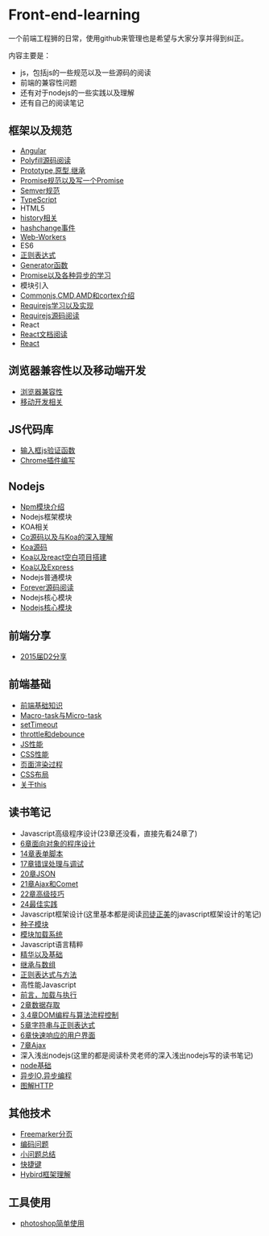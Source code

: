 # Front-end-learning
一个前端工程狮的日常，使用github来管理也是希望与大家分享并得到纠正。

内容主要是：

- js，包括js的一些规范以及一些源码的阅读
- 前端的兼容性问题
- 还有对于nodejs的一些实践以及理解
- 还有自己的阅读笔记

## 框架以及规范
- [Angular][30]
- [Polyfill源码阅读][33]
- [Prototype,原型,继承][35]
- [Promise规范以及写一个Promise][46]
- [Semver规范][47]
- [TypeScript][66]
- HTML5
 - [history相关][4]
 - [hashchange事件][7]
 - [Web-Workers][63]
- ES6
 - [正则表达式][14]
 - [Generator函数][19]
 - [Promise以及各种异步的学习][3]
- 模块引入
 - [Commonjs,CMD,AMD和cortex介绍][1]
 - [Requirejs学习以及实现][64]
 - [Requirejs源码阅读][65]
- React
 - [React文档阅读][71]
 - [React][20]


## 浏览器兼容性以及移动端开发
- [浏览器兼容性][8]
- [移动开发相关][9]

## JS代码库
- [输入框js验证函数][17]
- [Chrome插件编写][25]

## Nodejs
- [Npm模块介绍][29]
- Nodejs框架模块
 - KOA相关
 - [Co源码以及与Koa的深入理解][39]
 - [Koa源码][42]
 - [Koa以及react空白项目搭建][28]
 - [Koa以及Express][27]
- Nodejs普通模块
 - [Forever源码阅读][31]
- Nodejs核心模块
 - [Nodejs核心模块][32]

## 前端分享
- [2015届D2分享][38]

## 前端基础
- [前端基础知识][44]
- [Macro-task与Micro-task][48]
- [setTimeout][49]
- [throttle和debounce][56]
- [JS性能][59]
- [CSS性能][52]
- [页面渲染过程][53]
- [CSS布局][54]
- [关于this][69]

## 读书笔记
- Javascript高级程序设计(23章还没看，直接先看24章了)
 - [6章面向对象的程序设计][51]
 - [14章表单脚本][21]
 - [17章错误处理与调试][23]
 - [20章JSON][24]
 - [21章Ajax和Comet][26]
 - [22章高级技巧][36]
 - [24最佳实践][57]
- Javascript框架设计(这里基本都是阅读[司徒正美](https://github.com/RubyLouvre)的javascript框架设计的笔记)
 - [种子模块][5]
 - [模块加载系统][11]
- Javascript语言精粹
 - [精华以及基础][50]
 - [继承与数组][55]
 - [正则表达式与方法][58]
- 高性能Javascript
 - [前言，加载与执行][60]
 - [2章数据存取][61]
 - [3,4章DOM编程与算法流程控制][62]
 - [5章字符串与正则表达式][67]
 - [6章快速响应的用户界面][68]
 - [7章Ajax][70]
- 深入浅出nodejs(这里的都是阅读朴灵老师的深入浅出nodejs写的读书笔记)
 - [node基础][43]
 - [异步IO,异步编程][45]
- [图解HTTP][72]

## 其他技术
- [Freemarker分页][40]
- [编码问题][15]
- [小问题总结][16]
- [快捷键][22]
- [Hybird框架理解][37]

## 工具使用
- [photoshop简单使用][12]

[1]:https://github.com/panyifei/learning/blob/master/框架以及规范/模块引入/Commonjs,CMD,AMD和cortex介绍.md
[3]:https://github.com/panyifei/learning/blob/master/框架以及规范/ECMAScript6/Promise以及各种异步的学习.md
[4]:https://github.com/panyifei/learning/blob/master/框架以及规范/HTML5/history相关.md
[5]:https://github.com/panyifei/learning/blob/master/读书笔记/Javascript框架设计/种子模块.md
[6]:https://github.com/panyifei/learning/blob/master/其他技术/Markdown使用心得.md
[7]:https://github.com/panyifei/learning/blob/master/框架以及规范/HTML5/hashchange事件.md
[8]:https://github.com/panyifei/learning/blob/master/浏览器兼容性以及移动端开发/浏览器兼容性.md
[9]:https://github.com/panyifei/learning/blob/master/浏览器兼容性以及移动端开发/移动开发相关.md
[10]:https://github.com/panyifei/learning/blob/master/工具使用/Chrome,Sublime插件推荐.md
[11]:https://github.com/panyifei/learning/blob/master/读书笔记/Javascript框架设计/模块加载系统.md
[12]:https://github.com/panyifei/learning/blob/master/工具使用/photoshop简单使用.md
[14]:https://github.com/panyifei/learning/blob/master/框架以及规范/ECMAScript6/正则表达式.md
[15]:https://github.com/panyifei/learning/blob/master/其他技术/编码问题.md
[16]:https://github.com/panyifei/learning/blob/master/其他技术/小问题总结.md
[17]:https://github.com/panyifei/learning/blob/master/JS代码库/输入框js验证函数.md
[18]:https://github.com/panyifei/learning/blob/master/其他技术/Cookie，Session，Localstorage.md
[19]:https://github.com/panyifei/learning/blob/master/框架以及规范/ECMAScript6/Generator函数.md
[20]:https://github.com/panyifei/learning/blob/master/框架以及规范/React/React.md
[21]:https://github.com/panyifei/learning/blob/master/读书笔记/Javascript高级程序设计/14章表单脚本.md
[22]:https://github.com/panyifei/learning/blob/master/其他技术/快捷键.md
[23]:https://github.com/panyifei/learning/blob/master/读书笔记/Javascript高级程序设计/17错误处理与调试.md
[24]:https://github.com/panyifei/learning/blob/master/读书笔记/Javascript高级程序设计/20JSON.md
[25]:https://github.com/panyifei/learning/blob/master/JS代码库/Chrome插件编写.md
[26]:https://github.com/panyifei/learning/blob/master/读书笔记/Javascript高级程序设计/21Ajax和Comet.md
[27]:https://github.com/panyifei/learning/blob/master/Nodejs/Nodejs框架模块/Koa以及Express.md
[28]:https://github.com/panyifei/learning/blob/master/Nodejs/Nodejs框架模块/Koa以及react空白项目搭建.md
[29]:https://github.com/panyifei/learning/blob/master/Nodejs/Npm模块.md
[30]:https://github.com/panyifei/learning/blob/master/框架以及规范/Angular.md
[31]:https://github.com/panyifei/learning/blob/master/Nodejs/Nodejs普通模块/Forever源码阅读.md
[32]:https://github.com/panyifei/learning/blob/master/Nodejs/Nodejs核心模块/Nodejs核心模块.md
[33]:https://github.com/panyifei/learning/blob/master/框架以及规范/Polyfill源码阅读.md
[34]:https://github.com/panyifei/learning/blob/master/工具使用/Atom.md
[35]:https://github.com/panyifei/learning/blob/master/框架以及规范/Prototype,原型链,继承.md
[36]:https://github.com/panyifei/learning/blob/master/读书笔记/Javascript高级程序设计/22高级技巧.md
[37]:https://github.com/panyifei/learning/blob/master/其他技术/Hybird框架理解.md
[38]:https://github.com/panyifei/learning/blob/master/前端分享/2015届D2分享.md
[39]:https://github.com/panyifei/learning/blob/master/Nodejs/Nodejs框架模块/Co源码以及与Koa的深入理解.md
[40]:https://github.com/panyifei/learning/blob/master/其他技术/Freemarker分页.md
[41]:https://github.com/panyifei/learning/blob/master/React/React,Redux实战.md
[42]:https://github.com/panyifei/learning/blob/master/Nodejs/Nodejs框架模块/Koa源码.md
[43]:https://github.com/panyifei/learning/blob/master/读书笔记/深入浅出nodejs/node基础.md
[44]:https://github.com/panyifei/learning/blob/master/前端基础/前端基础知识.md
[45]:https://github.com/panyifei/learning/blob/master/读书笔记/深入浅出nodejs/异步IO,异步编程.md
[46]:https://github.com/panyifei/learning/blob/master/框架以及规范/Promise.md
[47]:https://github.com/panyifei/learning/blob/master/框架以及规范/Semver规范.md
[48]:https://github.com/panyifei/learning/blob/master/前端基础/Macro-task与Micro-task.md
[49]:https://github.com/panyifei/learning/blob/master/前端基础/setTimeout.md
[50]:https://github.com/panyifei/learning/blob/master/读书笔记/Javascript语言精粹/精华以及基础.md
[51]:https://github.com/panyifei/learning/blob/master/读书笔记/Javascript高级程序设计/6章面向对象的程序设计.md
[52]:https://github.com/panyifei/learning/blob/master/前端基础/CSS性能.md
[53]:https://github.com/panyifei/learning/blob/master/前端基础/页面渲染过程.md
[54]:https://github.com/panyifei/learning/blob/master/前端基础/CSS布局.md
[55]:https://github.com/panyifei/learning/blob/master/读书笔记/Javascript语言精粹/继承与数组.md
[56]:https://github.com/panyifei/learning/blob/master/前端基础/throttle和debounce.md
[57]:https://github.com/panyifei/learning/blob/master/读书笔记/Javascript高级程序设计/24最佳实践.md
[58]:https://github.com/panyifei/learning/blob/master/读书笔记/Javascript语言精粹/正则表达式与方法.md
[59]:https://github.com/panyifei/learning/blob/master/前端基础/JS性能.md
[60]:https://github.com/panyifei/learning/blob/master/读书笔记/高性能Javascript/前言，加载与执行.md
[61]:https://github.com/panyifei/learning/blob/master/读书笔记/高性能Javascript/2章数据存取.md
[62]:https://github.com/panyifei/learning/blob/master/读书笔记/高性能Javascript/3,4章DOM编程与算法流程控制.md
[63]:https://github.com/panyifei/learning/blob/master/框架以及规范/HTML5/Web-Workers.md
[64]:https://github.com/panyifei/learning/blob/master/框架以及规范/模块引入/Requirejs学习以及实现.md
[65]:https://github.com/panyifei/learning/blob/master/框架以及规范/模块引入/Requirejs源码阅读.md
[66]:https://github.com/panyifei/learning/blob/master/框架以及规范/模块引入/TypeScript.md
[67]:https://github.com/panyifei/learning/blob/master/读书笔记/高性能Javascript/5章字符串和正则表达式.md
[68]:https://github.com/panyifei/learning/blob/master/读书笔记/高性能Javascript/6章快速响应的用户界面.md
[69]:https://github.com/panyifei/learning/blob/master/前端基础/关于this.md
[70]:https://github.com/panyifei/learning/blob/master/读书笔记/高性能Javascript/7章Ajax.md
[71]:https://github.com/panyifei/learning/blob/master/框架以及规范/React/React文档阅读.md
[72]:https://github.com/panyifei/learning/blob/master/读书笔记/图解HTTP.md
